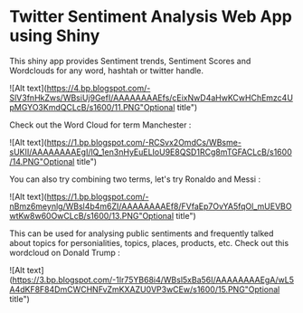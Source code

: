 # Twitter Sentiment Analysis Web App using Shiny

This shiny app provides Sentiment trends, Sentiment Scores and Wordclouds for any word, hashtah or twitter handle. 

![Alt text](https://4.bp.blogspot.com/-SlV3fnHkZws/WBsiUj9GefI/AAAAAAAAEfs/cEixNwD4aHwKCwHChEmzc4UpMGYO3KmdQCLcB/s1600/11.PNG"Optional title")


Check out the Word Cloud for term Manchester :


![Alt text](https://1.bp.blogspot.com/-RCSvx2OmdCs/WBsme-sUKII/AAAAAAAAEgI/lQ_1en3nHyEuELIoU9E8QSD1RCg8mTGFACLcB/s1600/14.PNG"Optional title")

You can also try combining two terms, let's try Ronaldo and Messi :

![Alt text](https://1.bp.blogspot.com/-nBmz6meynlg/WBsl4b4m6ZI/AAAAAAAAEf8/FVfaEp7OvYA5fqOl_mUEVBOwtKw8w60OwCLcB/s1600/13.PNG"Optional title")

This can be used for analysing public sentiments and frequently talked about topics for personialities, topics, places, products, etc. Check out this wordcloud on Donald Trump :


![Alt text](https://3.bp.blogspot.com/-1Ir75YB68i4/WBsl5xBa56I/AAAAAAAAEgA/wL5A4dKF8F84DmCWCHNFvZmKXAZU0VP3wCEw/s1600/15.PNG"Optional title")

